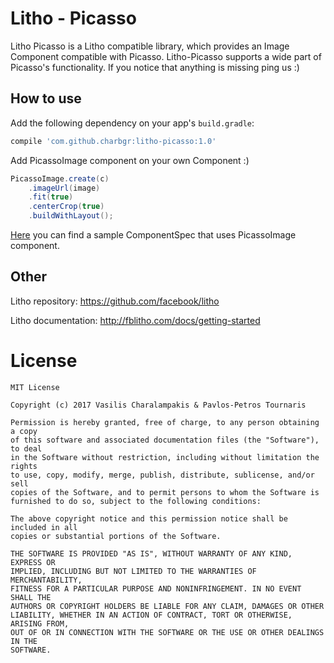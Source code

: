 # Litho - Picasso
Litho Picasso is a Litho compatible library, which provides an Image Component compatible with Picasso. Litho-Picasso supports a wide part of Picasso's functionality. If you notice that anything is missing ping us :)

## How to use

Add the following dependency on your app's `build.gradle`:
```gradle
compile 'com.github.charbgr:litho-picasso:1.0'
```

Add PicassoImage component on your own Component :)

```java
PicassoImage.create(c)
    .imageUrl(image)
    .fit(true)
    .centerCrop(true)
    .buildWithLayout();
```

[Here](https://github.com/charbgr/litho-picasso/blob/master/app/src/main/java/com/github/charbgr/litho_picasso_component_sample/lithography/PicassoSingleImageComponentSpec.java) you can find a sample ComponentSpec that uses PicassoImage component.


## Other

Litho repository: https://github.com/facebook/litho

Litho documentation: http://fblitho.com/docs/getting-started

License
=======

    MIT License

    Copyright (c) 2017 Vasilis Charalampakis & Pavlos-Petros Tournaris

    Permission is hereby granted, free of charge, to any person obtaining a copy
    of this software and associated documentation files (the "Software"), to deal
    in the Software without restriction, including without limitation the rights
    to use, copy, modify, merge, publish, distribute, sublicense, and/or sell
    copies of the Software, and to permit persons to whom the Software is
    furnished to do so, subject to the following conditions:

    The above copyright notice and this permission notice shall be included in all
    copies or substantial portions of the Software.

    THE SOFTWARE IS PROVIDED "AS IS", WITHOUT WARRANTY OF ANY KIND, EXPRESS OR
    IMPLIED, INCLUDING BUT NOT LIMITED TO THE WARRANTIES OF MERCHANTABILITY,
    FITNESS FOR A PARTICULAR PURPOSE AND NONINFRINGEMENT. IN NO EVENT SHALL THE
    AUTHORS OR COPYRIGHT HOLDERS BE LIABLE FOR ANY CLAIM, DAMAGES OR OTHER
    LIABILITY, WHETHER IN AN ACTION OF CONTRACT, TORT OR OTHERWISE, ARISING FROM,
    OUT OF OR IN CONNECTION WITH THE SOFTWARE OR THE USE OR OTHER DEALINGS IN THE
    SOFTWARE.
